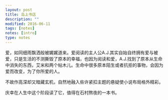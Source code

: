 ```yaml
---
layout: post
title: 岛上书店
description: ""
modified: 2016-06-11
tags: [notes]
notes: [intro]
type: notes
---
```


爱，如同细雨飘洒般被娓娓道来。爱阅读的主人公A.J.其实自始自终拥有爱与被爱，只是生活的不测撕毁了原本的幸福，也因为阅读和爱，A.J.找到了原本从生命中消失的东西，艾米和两个帖木儿。生命中很多原本陌生或者抗拒的事物，会因为爱而改变，为了你所爱的人。

不故作高深却又暗藏玄机，自然地融入些许紧扣主题的悬疑使小说布局格外精彩。

庆幸在人生中这个阶段读了它，值得在石村熬夜的一本书。
